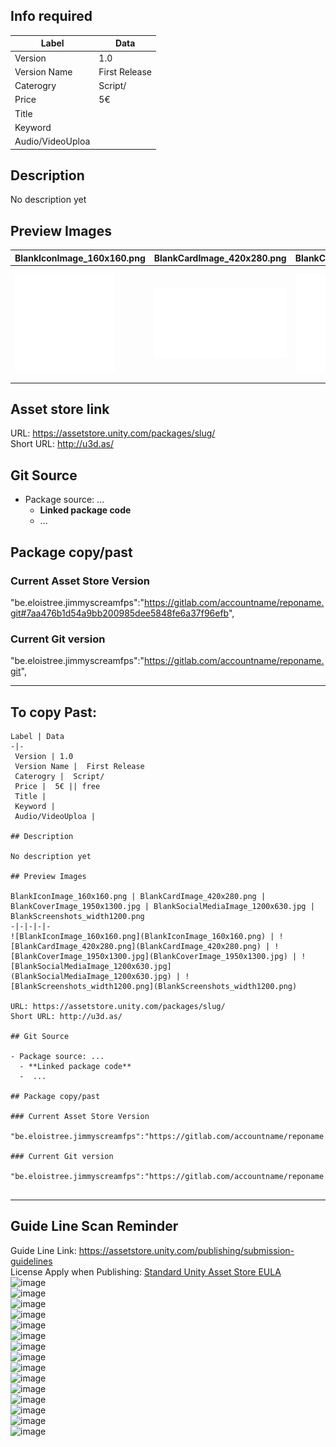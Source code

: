 ## Info required 

Label | Data
-|-
 Version | 1.0  
 Version Name |  First Release  
 Caterogry |  Script/
 Price |  5€ || free
 Title |  
 Keyword |   
 Audio/VideoUploa |  
 
## Description

No description yet

## Preview Images

BlankIconImage_160x160.png | BlankCardImage_420x280.png | BlankCoverImage_1950x1300.jpg | BlankSocialMediaImage_1200x630.jpg | BlankScreenshots_width1200.png
-|-|-|-|-  
![BlankIconImage_160x160.png](BlankIconImage_160x160.png) | ![BlankCardImage_420x280.png](BlankCardImage_420x280.png) | ![BlankCoverImage_1950x1300.jpg](BlankCoverImage_1950x1300.jpg) | ![BlankSocialMediaImage_1200x630.jpg](BlankSocialMediaImage_1200x630.jpg) | ![BlankScreenshots_width1200.png](BlankScreenshots_width1200.png)  

## Asset store link

URL: https://assetstore.unity.com/packages/slug/  
Short URL: http://u3d.as/  

## Git Source

- Package source: ...  
  - **Linked package code**  
  -  ...

## Package copy/past

### Current Asset Store Version

"be.eloistree.jimmyscreamfps":"https://gitlab.com/accountname/reponame.git#7aa476b1d54a9bb200985dee5848fe6a37f96efb",

### Current Git version

"be.eloistree.jimmyscreamfps":"https://gitlab.com/accountname/reponame.git",



-----------------------------------

## To copy Past:

```
Label | Data
-|-
 Version | 1.0  
 Version Name |  First Release  
 Caterogry |  Script/
 Price |  5€ || free
 Title |  
 Keyword |   
 Audio/VideoUploa |  

## Description

No description yet

## Preview Images

BlankIconImage_160x160.png | BlankCardImage_420x280.png | BlankCoverImage_1950x1300.jpg | BlankSocialMediaImage_1200x630.jpg | BlankScreenshots_width1200.png
-|-|-|-|-  
![BlankIconImage_160x160.png](BlankIconImage_160x160.png) | ![BlankCardImage_420x280.png](BlankCardImage_420x280.png) | ![BlankCoverImage_1950x1300.jpg](BlankCoverImage_1950x1300.jpg) | ![BlankSocialMediaImage_1200x630.jpg](BlankSocialMediaImage_1200x630.jpg) | ![BlankScreenshots_width1200.png](BlankScreenshots_width1200.png) 

URL: https://assetstore.unity.com/packages/slug/  
Short URL: http://u3d.as/  

## Git Source

- Package source: ...  
  - **Linked package code**  
  -  ...

## Package copy/past

### Current Asset Store Version

"be.eloistree.jimmyscreamfps":"https://gitlab.com/accountname/reponame.git#7aa476b1d54a9bb200985dee5848fe6a37f96efb",

### Current Git version

"be.eloistree.jimmyscreamfps":"https://gitlab.com/accountname/reponame.git",


```

--------------------------------


## Guide Line Scan Reminder

Guide Line Link: https://assetstore.unity.com/publishing/submission-guidelines  
License Apply when Publishing: [
Standard Unity Asset Store EULA](https://unity3d.com/legal/as_terms?_gl=1*c8rdl1*_gcl_aw*R0NMLjE2MzA3NzcxNjMuQ2owS0NRandzc3lKQmhEWEFSSXNBSzk4SVRSUmg2U0t2aUNhYi1SWUxSSExxaGlBUERHV05QeGV4T0M5b0w0VEtxc0NES0dUbnVYWWtpUWFBcHZ4RUFMd193Y0I.&_ga=2.25939325.132989170.1630594590-163621310.1627530627&_gac=1.60223583.1630777163.Cj0KCQjwssyJBhDXARIsAK98ITRRh6SKviCab-RYLRHLqhiAPDGWNPxexOC9oL4TKqsCDKGTnuXYkiQaApvxEALw_wcB)  
![image](https://user-images.githubusercontent.com/20149493/132103514-238150ea-b0d7-4f16-b7ac-34d7b02ffade.png)  
![image](https://user-images.githubusercontent.com/20149493/132103497-5e74fdc7-d0b3-4391-bcce-1ef8fa3258b6.png)  
![image](https://user-images.githubusercontent.com/20149493/132103504-84a0e94c-c7c4-4b99-b65f-574e6a112cab.png)  
![image](https://user-images.githubusercontent.com/20149493/132103524-48e4e99d-15a1-407e-aa9b-342cd38f9f37.png)  
![image](https://user-images.githubusercontent.com/20149493/132103528-bd3a4d7f-4bff-4d94-8859-94872e6ec530.png)  
![image](https://user-images.githubusercontent.com/20149493/132103530-10662c91-3cbc-4e7a-b3de-2028929e914c.png)  
![image](https://user-images.githubusercontent.com/20149493/132103535-3c7137ae-4c76-4aa0-8a1d-836e8af6f8d4.png)  
![image](https://user-images.githubusercontent.com/20149493/132103538-1fae1036-efd8-4db5-b2d8-17ebe2d8c3e1.png)  
![image](https://user-images.githubusercontent.com/20149493/132103542-fb2408b1-ff51-4b36-97ef-02158a28dff5.png)  
![image](https://user-images.githubusercontent.com/20149493/132103543-f53d42ab-3208-4f52-b5e2-09536f64d3b5.png)  
![image](https://user-images.githubusercontent.com/20149493/132103550-52adfb7f-8f1a-4774-8bf9-9d1579831cd8.png)  
![image](https://user-images.githubusercontent.com/20149493/132103556-cbf23d97-3071-4f21-8cf1-63d08dc914ea.png)  
![image](https://user-images.githubusercontent.com/20149493/132103565-3f71f182-f496-4529-9d30-697ee08ff371.png)  
![image](https://user-images.githubusercontent.com/20149493/132103569-01059a58-3554-4c38-84b4-22089aa99ff2.png)  
![image](https://user-images.githubusercontent.com/20149493/132103575-40c6e338-13b9-4a95-809a-ba1825dda8bb.png)  


